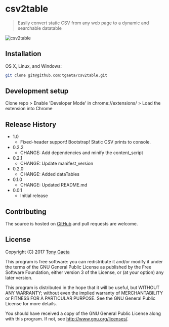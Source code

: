 # csv2table
> Easily convert static CSV from any web page to a dynamic and searchable datatable

![csv2table](https://cloud.githubusercontent.com/assets/9040988/24051053/3bf29ea6-0b07-11e7-8e6f-4831a33156d7.gif)

## Installation

OS X, Linux, and Windows:

```sh
git clone git@github.com:tgaeta/csv2table.git
```

## Development setup

Clone repo > Enable 'Developer Mode' in chrome://extensions/ > Load the extension into Chrome

## Release History
* 1.0
    * Fixed-header support! Bootstrap! Static CSV prints to console.
* 0.2.2
    * CHANGE: Add dependencies and minify the content_script
* 0.2.1
    * CHANGE: Update manifest_version
* 0.2.0
    * CHANGE: Added dataTables
* 0.1.0
    * CHANGE: Updated README.md
* 0.0.1
    * Initial release

## Contributing

The source is hosted on [GitHub](https://github.com/tgaeta/csv2table) and pull requests are welcome.

## License

Copyright (C) 2017 [Tony Gaeta](https://github.com/tgaeta)

This program is free software: you can redistribute it and/or modify
it under the terms of the GNU General Public License as published by
the Free Software Foundation, either version 3 of the License, or
(at your option) any later version.

This program is distributed in the hope that it will be useful,
but WITHOUT ANY WARRANTY; without even the implied warranty of
MERCHANTABILITY or FITNESS FOR A PARTICULAR PURPOSE.  See the
GNU General Public License for more details.

You should have received a copy of the GNU General Public License
along with this program.  If not, see <http://www.gnu.org/licenses/>.
